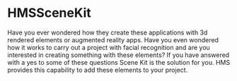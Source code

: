 # HMSSceneKit
Have you ever wondered how they create these applications with 3d rendered elements or augmented reality apps. Have you even wondered how it works to carry out a project with facial recognition and are you interested in creating something with these elements? If you have answered with a yes to some of these questions Scene Kit is the solution for you. HMS provides this capability to add these elements to your project.

